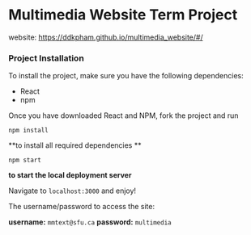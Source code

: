 # Multimedia Website Term Project

website: https://ddkpham.github.io/multimedia_website/#/

### Project Installation

To install the project, make sure you have the following dependencies:

- React
- npm

Once you have downloaded React and NPM, fork the project and run 
```
npm install

```
**to install all required dependencies ** 
```
npm start
```
**to start the local deployment server**


Navigate to `localhost:3000` and enjoy! 

The username/password to access the site: 

**username:** `mmtext@sfu.ca` **password:** `multimedia` 
